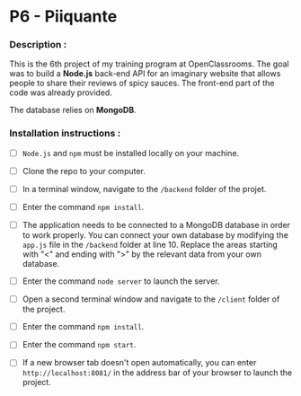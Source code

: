 # P6 - Piiquante

### Description :

This is the 6th project of my training program at OpenClassrooms. The goal was to build a **Node.js** back-end API for an imaginary website that allows people to share their reviews of spicy sauces. The front-end part of the code was already provided.

The database relies on **MongoDB**.

### Installation instructions :

- [ ] `Node.js` and `npm` must be installed locally on your machine.
- [ ] Clone the repo to your computer.
- [ ] In a terminal window, navigate to the `/backend` folder of the projet.
- [ ] Enter the command `npm install`.

- [ ] The application needs to be connected to a MongoDB database in order to work properly. You can connect your own database by modifying the `app.js` file in the `/backend` folder at line 10. Replace the areas starting with "<" and ending with ">" by the relevant data from your own database.

- [ ] Enter the command `node server` to launch the server.

- [ ] Open a second terminal window and navigate to the `/client` folder of the project.
- [ ] Enter the command `npm install`.
- [ ] Enter the command `npm start`.
- [ ] If a new browser tab doesn't open automatically, you can enter `http://localhost:8081/` in the address bar of your browser to launch the project.
